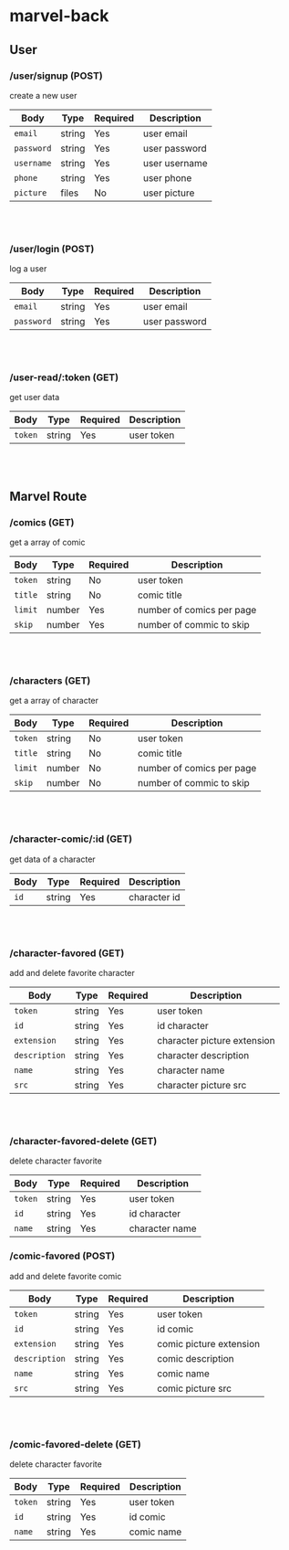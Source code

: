 # marvel-back

## User

### /user/signup (POST)

create a new user

| Body       | Type   | Required | Description   |
| ---------- | ------ | -------- | ------------- |
| `email`    | string | Yes      | user email    |
| `password` | string | Yes      | user password |
| `username` | string | Yes      | user username |
| `phone`    | string | Yes      | user phone    |
| `picture`  | files  | No       | user picture  |

<br>
<br>

### /user/login (POST)

log a user

| Body       | Type   | Required | Description   |
| ---------- | ------ | -------- | ------------- |
| `email`    | string | Yes      | user email    |
| `password` | string | Yes      | user password |

<br>
<br>

### /user-read/:token (GET)

get user data

| Body    | Type   | Required | Description |
| ------- | ------ | -------- | ----------- |
| `token` | string | Yes      | user token  |

<br>
<br>

## Marvel Route

### /comics (GET)

get a array of comic

| Body    | Type   | Required | Description               |
| ------- | ------ | -------- | ------------------------- |
| `token` | string | No       | user token                |
| `title` | string | No       | comic title               |
| `limit` | number | Yes      | number of comics per page |
| `skip`  | number | Yes      | number of commic to skip  |

<br>
<br>

### /characters (GET)

get a array of character

| Body    | Type   | Required | Description               |
| ------- | ------ | -------- | ------------------------- |
| `token` | string | No       | user token                |
| `title` | string | No       | comic title               |
| `limit` | number | No       | number of comics per page |
| `skip`  | number | No       | number of commic to skip  |

<br>
<br>

### /character-comic/:id (GET)

get data of a character

| Body | Type   | Required | Description  |
| ---- | ------ | -------- | ------------ |
| `id` | string | Yes      | character id |

<br>
<br>

### /character-favored (GET)

add and delete favorite character

| Body          | Type   | Required | Description                 |
| ------------- | ------ | -------- | --------------------------- |
| `token`       | string | Yes      | user token                  |
| `id`          | string | Yes      | id character                |
| `extension`   | string | Yes      | character picture extension |
| `description` | string | Yes      | character description       |
| `name`        | string | Yes      | character name              |
| `src`         | string | Yes      | character picture src       |

<br>
<br>

### /character-favored-delete (GET)

delete character favorite

| Body    | Type   | Required | Description    |
| ------- | ------ | -------- | -------------- |
| `token` | string | Yes      | user token     |
| `id`    | string | Yes      | id character   |
| `name`  | string | Yes      | character name |

### /comic-favored (POST)

add and delete favorite comic

| Body          | Type   | Required | Description             |
| ------------- | ------ | -------- | ----------------------- |
| `token`       | string | Yes      | user token              |
| `id`          | string | Yes      | id comic                |
| `extension`   | string | Yes      | comic picture extension |
| `description` | string | Yes      | comic description       |
| `name`        | string | Yes      | comic name              |
| `src`         | string | Yes      | comic picture src       |

<br>
<br>

### /comic-favored-delete (GET)

delete character favorite

| Body    | Type   | Required | Description |
| ------- | ------ | -------- | ----------- |
| `token` | string | Yes      | user token  |
| `id`    | string | Yes      | id comic    |
| `name`  | string | Yes      | comic name  |
